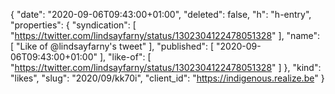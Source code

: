 {
  "date": "2020-09-06T09:43:00+01:00",
  "deleted": false,
  "h": "h-entry",
  "properties": {
    "syndication": [
      "https://twitter.com/lindsayfarny/status/1302304122478051328"
    ],
    "name": [
      "Like of @lindsayfarny's tweet"
    ],
    "published": [
      "2020-09-06T09:43:00+01:00"
    ],
    "like-of": [
      "https://twitter.com/lindsayfarny/status/1302304122478051328"
    ]
  },
  "kind": "likes",
  "slug": "2020/09/kk70i",
  "client_id": "https://indigenous.realize.be"
}
